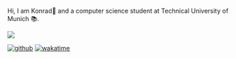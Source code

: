 Hi, I am Konrad👋 and a computer science student at Technical University of Munich 📚.

![](https://github-readme-stats.vercel.app/api/?username=konrad2002&theme=dark)

[![github](https://img.shields.io/github/followers/konrad2002?logo=github&style=flat-square)](https://github.com/konrad2002?tab=followers)
[![wakatime](https://wakatime.com/badge/user/c815fb75-a23b-4831-b153-0f2e66f77e07.svg?style=flat-square)](https://wakatime.com/@c815fb75-a23b-4831-b153-0f2e66f77e07)

<!--
**konrad2002/konrad2002** is a ✨ _special_ ✨ repository because its `README.md` (this file) appears on your GitHub profile.

Here are some ideas to get you started:

- 🔭 I’m currently working on ...
- 🌱 I’m currently learning ...
- 👯 I’m looking to collaborate on ...
- 🤔 I’m looking for help with ...
- 💬 Ask me about ...
- 📫 How to reach me: ...
- 😄 Pronouns: ...
- ⚡ Fun fact: ...
-->

